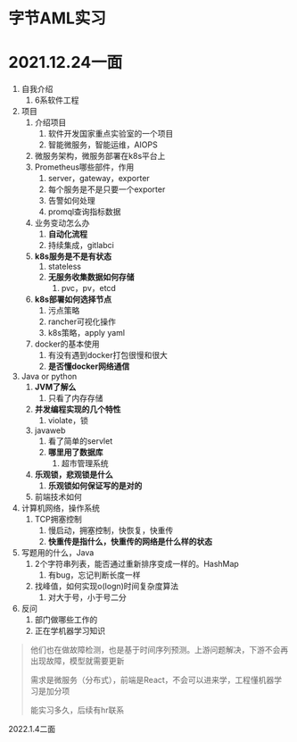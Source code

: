 # 字节AML实习

# 2021.12.24一面

1. 自我介绍
   1. 6系软件工程
2. 项目
   1. 介绍项目
      1. 软件开发国家重点实验室的一个项目
      2. 智能微服务，智能运维，AIOPS
   2. 微服务架构，微服务部署在k8s平台上
   3. Prometheus哪些部件，作用
      1. server，gateway，exporter
      2. 每个服务是不是只要一个exporter
      3. 告警如何处理
      4. promql查询指标数据
   4. 业务变动怎么办
      1. **自动化流程**
      2. 持续集成，gitlabci
   5. **k8s服务是不是有状态**
      1. stateless
      2. **无服务收集数据如何存储**
         1. pvc，pv，etcd
   6. **k8s部署如何选择节点**
      1. 污点策略
      2. rancher可视化操作
      3. k8s策略，apply yaml
   7. docker的基本使用
      1. 有没有遇到docker打包很慢和很大
      2. **是否懂docker网络通信**
3. Java or python
   1. **JVM了解么**
      1. 只看了内存存储
   2. **并发编程实现的几个特性**
      1. violate，锁
   3. javaweb
      1. 看了简单的servlet
      2. **哪里用了数据库**
         1. 超市管理系统
   4. **乐观锁，悲观锁是什么**
      1. **乐观锁如何保证写的是对的**
   5. 前端技术如何
4. 计算机网络，操作系统
   1. TCP拥塞控制
      1. 慢启动，拥塞控制，快恢复，快重传
      2. **快重传是指什么，快重传的网络是什么样的状态**
5. 写题用的什么，Java
   1. 2个字符串列表，能否通过重新排序变成一样的。HashMap
      1. 有bug，忘记判断长度一样
   2. 找峰值，如何实现o(logn)时间复杂度算法
      1. 对大于号，小于号二分
6. 反问
   1. 部门做哪些工作的
   1. 正在学机器学习知识

> 他们也在做故障检测，也是基于时间序列预测。上游问题解决，下游不会再出现故障，模型就需要更新
>
> 需求是微服务（分布式），前端是React，不会可以进来学，工程懂机器学习是加分项
>
> 能实习多久，后续有hr联系

2022.1.4二面